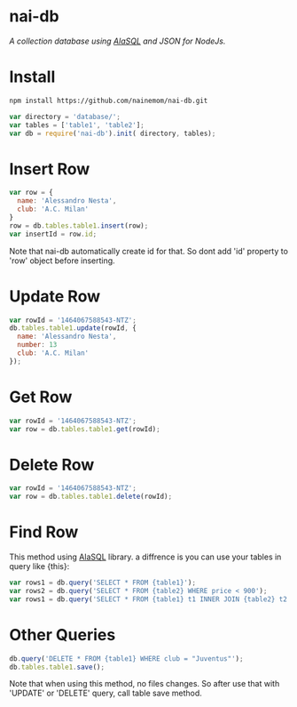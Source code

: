 # nai-db
_A collection database using [AlaSQL](https://github.com/agershun/alasql) and JSON for NodeJs._

# Install
```bash
npm install https://github.com/nainemom/nai-db.git
```
```js
var directory = 'database/';
var tables = ['table1', 'table2'];
var db = require('nai-db').init( directory, tables);
```

# Insert Row
```js
var row = {
  name: 'Alessandro Nesta',
  club: 'A.C. Milan'
}
row = db.tables.table1.insert(row);
var insertId = row.id;
```
Note that nai-db automatically create id for that. So dont add 'id' property to 'row' object before inserting.

# Update Row
```js
var rowId = '1464067588543-NTZ';
db.tables.table1.update(rowId, {
  name: 'Alessandro Nesta',
  number: 13
  club: 'A.C. Milan'
});
```

# Get Row
```js
var rowId = '1464067588543-NTZ';
var row = db.tables.table1.get(rowId);
```

# Delete Row
```js
var rowId = '1464067588543-NTZ';
var row = db.tables.table1.delete(rowId);
```

# Find Row
This method using [AlaSQL](https://github.com/agershun/alasql) library. a diffrence is you can use your tables in query like {this}:
```js
var rows1 = db.query('SELECT * FROM {table1}');
var rows2 = db.query('SELECT * FROM {table2} WHERE price < 900');
var rows1 = db.query('SELECT * FROM {table1} t1 INNER JOIN {table2} t2 ON t1.id = t2.player');
```

# Other Queries
```js
db.query('DELETE * FROM {table1} WHERE club = "Juventus"');
db.tables.table1.save();
```
Note that when using this method, no files changes. So after use that with 'UPDATE' or 'DELETE' query, call table save method.
